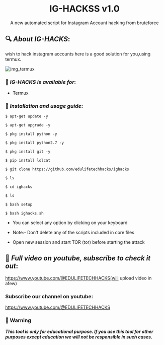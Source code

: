 <h1 align="center">IG-HACKSS v1.0</h1>
<p align="center">
      A new automated script for Instagram Account hacking from bruteforce
</p>

## 🔍 ***About IG-HACKS***:

wish to hack instagram accounts here is a good solution for you,using termux.


![img_termux](./readme/img_termux.jpg)


### 📌 ***IG-HACKS is available for***:

* Termux

### 📌 ***Installation and usage guide***:
```
$ apt-get update -y
```
```
$ apt-get upgrade -y
```
```
$ pkg install python -y 
```
```
$ pkg install python2.7 -y
```
```
$ pkg install git -y
```
```
$ pip install lolcat
```
```
$ git clone https://github.com/edulifetechhacks/ighacks
```
```
$ ls
```
```
$ cd ighacks
```
```
$ ls
```
```
$ bash setup
```
```
$ bash ighacks.sh
```

* You can select any option by clicking on your keyboard

* Note:- Don't delete any of the scripts included in core files

* Open new session and start TOR (tor) before starting the attack


## 📌 ***Full video on youtube, subscribe to check it out***:

https://www.youtube.com/@EDULIFETECHHACKS(will upload video in afew)


### Subscribe our channel on youtube:
https://www.youtube.com/@EDULIFETECHHACKS

### 📢 Warning

***This tool is only for educational purpose. If you use this tool for other purposes except education we will not be responsible in such cases.***
